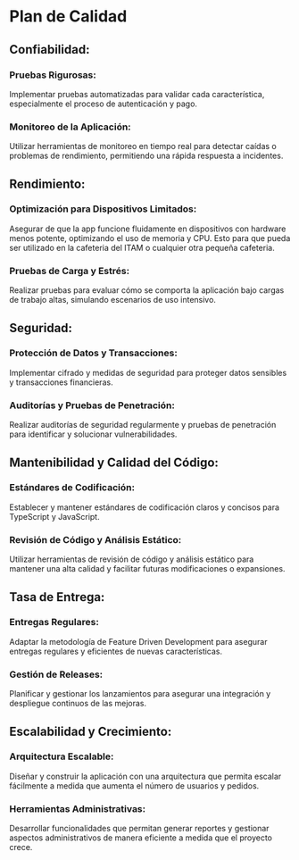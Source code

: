 # Plan de Calidad
## Confiabilidad:

### Pruebas Rigurosas: 
Implementar pruebas automatizadas para validar cada característica, especialmente el proceso de autenticación y pago.
### Monitoreo de la Aplicación: 
Utilizar herramientas de monitoreo en tiempo real para detectar caídas o problemas de rendimiento, permitiendo una rápida respuesta a incidentes.

## Rendimiento:

### Optimización para Dispositivos Limitados: 
Asegurar de que la app funcione fluidamente en dispositivos con hardware menos potente, optimizando el uso de memoria y CPU. Esto para que pueda ser utilizado en la cafeteria del ITAM o cualquier otra pequeña cafeteria. 
### Pruebas de Carga y Estrés: 
Realizar pruebas para evaluar cómo se comporta la aplicación bajo cargas de trabajo altas, simulando escenarios de uso intensivo.

## Seguridad:

### Protección de Datos y Transacciones: 
Implementar cifrado y medidas de seguridad para proteger datos sensibles y transacciones financieras.
### Auditorías y Pruebas de Penetración: 
Realizar auditorías de seguridad regularmente y pruebas de penetración para identificar y solucionar vulnerabilidades.

## Mantenibilidad y Calidad del Código:

### Estándares de Codificación: 
Establecer y mantener estándares de codificación claros y concisos para TypeScript y JavaScript.
### Revisión de Código y Análisis Estático: 
Utilizar herramientas de revisión de código y análisis estático para mantener una alta calidad y facilitar futuras modificaciones o expansiones.

## Tasa de Entrega:

### Entregas Regulares: 
Adaptar la metodología de Feature Driven Development para asegurar entregas regulares y eficientes de nuevas características.
### Gestión de Releases: 
Planificar y gestionar los lanzamientos para asegurar una integración y despliegue continuos de las mejoras.

## Escalabilidad y Crecimiento:

### Arquitectura Escalable: 
Diseñar y construir la aplicación con una arquitectura que permita escalar fácilmente a medida que aumenta el número de usuarios y pedidos.
### Herramientas Administrativas: 
Desarrollar funcionalidades que permitan generar reportes y gestionar aspectos administrativos de manera eficiente a medida que el proyecto crece.
